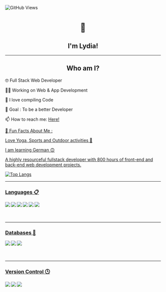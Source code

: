 ![GitHub Views](https://komarev.com/ghpvc/?username=iamlydial&color=FAC151)

<h1 align="center">👋</h1> 
<h2 align="center">I'm Lydia!</h2> 

---

<h2 align="center"> Who am I?</h2> 
<p>🤓 Full Stack Web Developer</p>
<p>👩‍💻 Working on Web & App Development</p>
<p>📝 I love compiling Code</p>
<p>🎯 Goal : To be a better Developer</p>
<p>📫 How to reach me: <a href="https://iamlydial.github.io/portfolio/">Here!</p>
<p>💌 Fun Facts About Me :</p>
<p>Love Yoga, Sports and Outdoor activities 🐼</p>
<p>I am learning German 🙃</p>


<p>A highly resourceful fullstack developer with 800 hours of front-end and back-end web development projects.</p>

![Top Langs](https://github-readme-stats.vercel.app/api/top-langs/?username=iamlydial&size_weight=0.5&count_weight=0.5)

---

  ###  Languages 📋 

<img align="left" src="https://img.shields.io/badge/html5-%23E34F26.svg?style=for-the-badge&logo=html5&logoColor=white">

<img align="left" src="https://img.shields.io/badge/css3-%231572B6.svg?style=for-the-badge&logo=css3&logoColor=white">

<img align="left" src="https://img.shields.io/badge/sqlite-%2307405e.svg?style=for-the-badge&logo=sqlite&logoColor=white">

<img align="left" src="https://img.shields.io/badge/javascript-%23323330.svg?style=for-the-badge&logo=javascript&logoColor=%23F7DF1E">

<img align="left" src="https://img.shields.io/badge/python-3670A0?style=for-the-badge&logo=python&logoColor=ffdd54">

<img align="left" src="https://img.shields.io/badge/shell_script-%23121011.svg?style=for-the-badge&logo=gnu-bash&logoColor=white">

<br>
<br>
<br>

---

  ###  Databases 💾

<img align="left" src="https://img.shields.io/badge/MongoDB-%234ea94b.svg?style=for-the-badge&logo=mongodb&logoColor=white">

<img align="left" src="https://img.shields.io/badge/postgres-%23316192.svg?style=for-the-badge&logo=postgresql&logoColor=white">

<img align="left" src="https://img.shields.io/badge/sqlite-%2307405e.svg?style=for-the-badge&logo=sqlite&logoColor=white">

<br>
<br>
<br>

---

  ###  Version Control 🕓

<img align="left" src="https://img.shields.io/badge/git-%23F05033.svg?style=for-the-badge&logo=git&logoColor=white">

<img align="left" src="https://img.shields.io/badge/github-%23121011.svg?style=for-the-badge&logo=github&logoColor=white">

<img align="left" src="https://img.shields.io/badge/gitlab-%23181717.svg?style=for-the-badge&logo=gitlab&logoColor=whitee">


